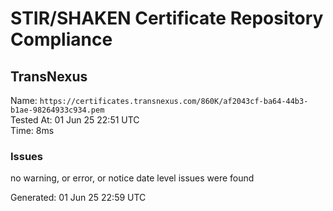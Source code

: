 # STIR/SHAKEN Certificate Repository Compliance

## TransNexus

Name: `https://certificates.transnexus.com/860K/af2043cf-ba64-44b3-b1ae-98264933c934.pem`\
Tested At: 01 Jun 25 22:51 UTC\
Time: 8ms

### Issues

no warning, or error, or notice date level issues were found

Generated: 01 Jun 25 22:59 UTC